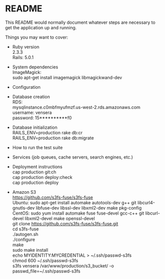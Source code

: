 # README

This README would normally document whatever steps are necessary to get the
application up and running.

Things you may want to cover:

* Ruby version<br/>
  2.3.3<br/>
  Rails: 5.0.1
  
* System dependencies<br/>
  ImageMagick:<br/>
    sudo apt-get install imagemagick libmagickwand-dev
    
* Configuration

* Database creation<br/>
  RDS:<br/>
    mysqlinstance.c0mbfmyufmzf.us-west-2.rds.amazonaws.com<br/>
    username: vensera<br/>
    password: 15**********f0<br/>
    
* Database initialization<br/>
  RAILS_ENV=production rake db:cr<br/>
  RAILS_ENV=production rake db:migrate
  
* How to run the test suite

* Services (job queues, cache servers, search engines, etc.)

* Deployment instructions<br/>
  cap production git:ch<br/>
  cap production deploy:check<br/>
  cap production deploy
  
* Amazon S3<br/>
  https://github.com/s3fs-fuse/s3fs-fuse<br/>
  Ubuntu: sudo apt-get install automake autotools-dev g++ git libcurl4-gnutls-dev libfuse-dev libssl-dev libxml2-dev make pkg-config<br/>
  CentOS: sudo yum install automake fuse fuse-devel gcc-c++ git libcurl-devel libxml2-devel make openssl-devel<br/>
  git clone https://github.com/s3fs-fuse/s3fs-fuse.git<br/>
  cd s3fs-fuse<br/>
  ./autogen.sh<br/>
  ./configure<br/>
  make<br/>
  sudo make install<br/>
  echo MYIDENTITY:MYCREDENTIAL > ~/.ssh/passwd-s3fs<br/>
  chmod 600 ~/.ssh/passwd-s3fs<br/>
  s3fs vensera /var/www/production/s3_bucket/ -o passwd_file=~/.ssh/passwd-s3fs
